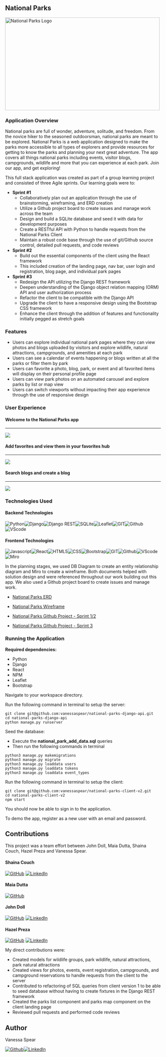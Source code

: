 National Parks 
------

<img width="500" height="300" alt="National Parks Logo" src="https://res.cloudinary.com/decu5fbul/image/upload/v1677785031/National%20Parks/np_logo2_qedi0t.png">

### Application Overview

National parks are full of wonder, adventure, solitude, and freedom.  From the novice hiker to the seasoned outdoorsman, national parks are meant to be explored.  National Parks is a web application designed to make the parks more accessible to all types of explorers and provide resources for getting to know the parks and planning your next great adventure.  The app covers all things national parks including events, visitor blogs, campgrounds, wildlife and more that you can experience at each park.  Join our app, and get exploring!

This full stack application was created as part of a group learning project and consisted of three Agile sprints.  Our learning goals were to: 
- **Sprint #1**
  - Collaboratively plan out an application through the use of brainstorming, wireframing, and ERD creation
  - Utilize a Github project board to create issues and manage work across the team
  - Design and build a SQLite database and seed it with data for development purposes 
  - Create a RESTful API with Python to handle requests from the National Parks Client
  - Maintain a robust code base through the use of git/Github source control, detailed pull requests, and code reviews
- **Sprint #2**
  - Build out the essential components of the client using the React framework
  - This included creation of the landing page, nav bar, user login and registration, blog page, and individual park pages
- **Sprint #3** 
  - Redesign the API utilizing the Django REST framework 
  - Deepen understanding of the Django object relation mapping (ORM) API and user authorization process
  - Refactor the client to be compatible with the Django API
  - Upgrade the client to have a responsive design using the Bootstrap CSS framework
  - Enhance the client through the addition of features and functionality initially pegged as stretch goals

### Features
- Users can explore individual national park pages where they can view photos and blogs uploaded by visitors and explore wildlife, natural attractions, campgrounds, and amenities at each park
- Users can see a calendar of events happening or blogs written at all the parks or filter them by park 
- Users can favorite a photo, blog, park, or event and all favorited items will display on their personal profile page 
- Users can view park photos on an automated carousel and explore parks by list or map view
- Users can switch viewports without impacting their app experience through the use of responsive design
  
### User Experience

#### Welcome to the National Parks app
------
![](src/media/national_parks_landing_page.gif)

#### Add favorites and view them in your favorites hub
------
![](src/media/national_parks_favorites_hub.gif)

#### Search blogs and create a blog 
------
![](src/media/national_parks_blogs.gif)

### Technologies Used

#### Backend Technologies

<img alt="Python" src="https://img.shields.io/badge/Python-FFD43B?style=for-the-badge&logo=python&logoColor=blue"><img alt="Django" src="https://img.shields.io/badge/Django-092E20?style=for-the-badge&logo=django&logoColor=green"><img alt="Django REST" src="https://img.shields.io/badge/django%20rest-ff1709?style=for-the-badge&logo=django&logoColor=white"><img alt="SQLite" src="https://img.shields.io/badge/SQLite-07405E?style=for-the-badge&logo=sqlite&logoColor=white"><img alt="Leaflet" src="https://img.shields.io/badge/Leaflet-199900?style=for-the-badge&logo=Leaflet&logoColor=white"><img alt="GIT" src="https://img.shields.io/badge/GIT-E44C30?style=for-the-badge&logo=git&logoColor=white"><img alt="Github" src="https://img.shields.io/badge/GitHub-100000?style=for-the-badge&logo=github&logoColor=white"><img alt="VScode" src="https://img.shields.io/badge/VSCode-0078D4?style=for-the-badge&logo=visual%20studio%20code&logoColor=white">

#### Frontend Technologies

<img alt="Javascript" src="https://img.shields.io/badge/JavaScript-323330?style=for-the-badge&logo=javascript&logoColor=F7DF1E"><img alt="React" src="https://img.shields.io/badge/React-20232A?style=for-the-badge&logo=react&logoColor=61DAFB"><img alt="HTML5" src="https://img.shields.io/badge/HTML5-E34F26?style=for-the-badge&logo=html5&logoColor=white"><img alt="CSS" src="https://img.shields.io/badge/CSS3-1572B6?style=for-the-badge&logo=css3&logoColor=white"><img alt="Bootstrap" src="https://img.shields.io/badge/Bootstrap-563D7C?style=for-the-badge&logo=bootstrap&logoColor=white"><img alt="GIT" src="https://img.shields.io/badge/GIT-E44C30?style=for-the-badge&logo=git&logoColor=white"><img alt="Github" src="https://img.shields.io/badge/GitHub-100000?style=for-the-badge&logo=github&logoColor=white"><img alt="VScode" src="https://img.shields.io/badge/VSCode-0078D4?style=for-the-badge&logo=visual%20studio%20code&logoColor=white"><img alt="Miro" src="https://img.shields.io/badge/Miro-F7C922?style=for-the-badge&logo=Miro&logoColor=050036"><img alt="" src="">

In the planning stages, we used DB Diagram to create an entity relationship diagram and Miro to create a wireframe.  Both documents helped with solution design and were referenced throughout our work building out this app.  We also used a Github project board to create issues and manage work.

* [National Parks ERD](https://dbdiagram.io/d/63c84256296d97641d7a9114)

* [National Parks Wireframe](https://miro.com/app/live-embed/uXjVPwu3sLM=/?moveToViewport=-2065,-3562,12962,7754&embedId=240240661219)

* [National Parks Github Project - Sprint 1/2](https://github.com/orgs/nss-day-cohort-60/projects/2/views/1)

* [National Parks Github Project - Sprint 3](https://github.com/orgs/nss-day-cohort-60/projects/9/views/1)
            
### Running the Application

**Required dependencies:** 
- Python
- Django
- React 
- NPM
- Leaflet
- Bootstrap

Navigate to your workspace directory. 

Run the following command in terminal to setup the server:

```
git clone git@github.com:vanessaspear/national-parks-django-api.git
cd national-parks-django-api
python manage.py runserver
```

Seed the database: 
- Execute the __national_park_add_data.sql__ queries
- Then run the following commands in terminal
```
python3 manage.py makemigrations
python3 manage.py migrate
python3 manage.py loaddata users
python3 manage.py loaddata tokens
python3 manage.py loaddata event_types
```

Run the following command in terminal to setup the client:

```
git clone git@github.com:vanessaspear/national-parks-client-v2.git
cd national-parks-client-v2
npm start
```

You should now be able to sign in to the application. 

To demo the app, register as a new user with an email and password. 

Contributions
------
This project was a team effort between John Doll, Maia Dutta, Shaina Couch, Hazel Preza and Vanessa Spear.

#### Shaina Couch
[![GitHub](https://img.shields.io/badge/github-%23121011.svg?style=for-the-badge&logo=github&logoColor=white)](https://github.com/shaibird)
[![LinkedIn](https://img.shields.io/badge/linkedin-%230077B5.svg?style=for-the-badge&logo=linkedin&logoColor=white)](https://www.linkedin.com/in/shaina-couch)

#### Maia Dutta
[![GitHub](https://img.shields.io/badge/github-%23121011.svg?style=for-the-badge&logo=github&logoColor=white)](https://github.com/mvdutta)

#### John Doll
[![GitHub](https://img.shields.io/badge/github-%23121011.svg?style=for-the-badge&logo=github&logoColor=white)](https://www.github.com/JohnMDoll)
[![LinkedIn](https://img.shields.io/badge/linkedin-%230077B5.svg?style=for-the-badge&logo=linkedin&logoColor=white)](https://www.linkedin.com/in/john-m-doll)

#### Hazel Preza
[![GitHub](https://img.shields.io/badge/github-%23121011.svg?style=for-the-badge&logo=github&logoColor=white)](https://github.com/segadreamgirl)
[![LinkedIn](https://img.shields.io/badge/linkedin-%230077B5.svg?style=for-the-badge&logo=linkedin&logoColor=white)](https://www.linkedin.com/in/hazelpreza)

My direct contributions were:
- Created models for wildlife groups, park wildlife, natural attractions, park natural attractions
- Created views for photos, events, event registration, campgrounds, and campground reservations to handle requests from the client to the server
- Contributed to refactoring of SQL queries from client version 1 to be able to seed database without having to create fixtures in the Django REST framework
- Created the parks list component and parks map component on the client landing page 
- Reviewed pull requests and performed code reviews

Author
------

Vanessa Spear 

[<img alt="Github" src="https://img.shields.io/badge/GitHub-100000?style=for-the-badge&logo=github&logoColor=white">](https://github.com/vanessaspear)[<img alt="LinkedIn" src="https://img.shields.io/badge/LinkedIn-0077B5?style=for-the-badge&logo=linkedin&logoColor=white">](https://www.linkedin.com/in/vanessavspear/)
